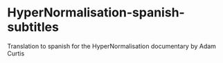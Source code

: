 # HyperNormalisation-spanish-subtitles
Translation to spanish for the HyperNormalisation documentary by Adam Curtis
